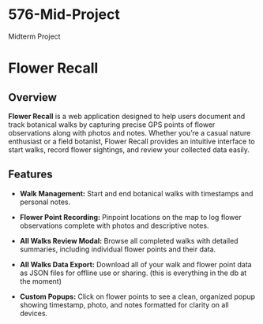 # 576-Mid-Project
Midterm Project

# Flower Recall

## Overview

**Flower Recall** is a web application designed to help users document and track botanical walks by capturing precise GPS points of flower observations along with photos and notes. Whether you’re a casual nature enthusiast or a field botanist, Flower Recall provides an intuitive interface to start walks, record flower sightings, and review your collected data easily.

## Features

- **Walk Management:**
  Start and end botanical walks with timestamps and personal notes.

- **Flower Point Recording:**
  Pinpoint locations on the map to log flower observations complete with photos and descriptive notes.

- **All Walks Review Modal:**
  Browse all completed walks with detailed summaries, including individual flower points and their data.

- **All Walks Data Export:**
  Download all of your walk and flower point data as JSON files for offline use or sharing.  (this is everything in the db at the moment)

- **Custom Popups:**
  Click on flower points to see a clean, organized popup showing timestamp, photo, and notes formatted for clarity on all devices.
